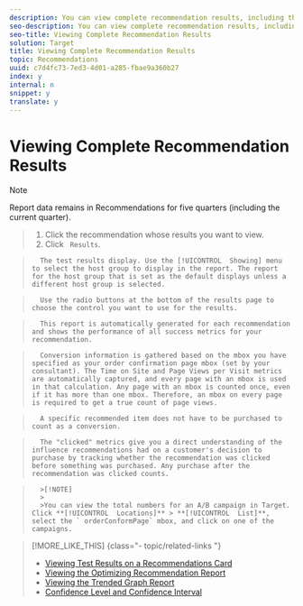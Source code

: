 ```yaml
---
description: You can view complete recommendation results, including the results for multiple combinations of algorithms and templates, on the Edit page.
seo-description: You can view complete recommendation results, including the results for multiple combinations of algorithms and templates, on the Edit page.
seo-title: Viewing Complete Recommendation Results
solution: Target
title: Viewing Complete Recommendation Results
topic: Recommendations
uuid: c7d4fc73-7ed3-4d01-a285-fbae9a360b27
index: y
internal: n
snippet: y
translate: y
---
```


# Viewing Complete Recommendation Results


>[!NOTE]
>
>Report data remains in Recommendations for five quarters (including the current quarter).



>1. Click the recommendation whose results you want to view.
>1. Click ` Results`.

>       The test results display. Use the [!UICONTROL  Showing] menu to select the host group to display in the report. The report for the host group that is set as the default displays unless a different host group is selected. 

>       Use the radio buttons at the bottom of the results page to choose the control you want to use for the results. 

>       This report is automatically generated for each recommendation and shows the performance of all success metrics for your recommendation. 

>       Conversion information is gathered based on the mbox you have specified as your order confirmation page mbox (set by your consultant). The Time on Site and Page Views per Visit metrics are automatically captured, and every page with an mbox is used in that calculation. Any page with an mbox is counted once, even if it has more than one mbox. Therefore, an mbox on every page is required to get a true count of page views. 

>       A specific recommended item does not have to be purchased to count as a conversion. 

>       The "clicked" metrics give you a direct understanding of the influence recommendations had on a customer's decision to purchase by tracking whether the recommendation was clicked before something was purchased. Any purchase after the recommendation was clicked counts. 


>       >[!NOTE]
>       >
>       >You can view the total numbers for an A/B campaign in Target. Click **[!UICONTROL  Locations]** > **[!UICONTROL  List]**, select the ` orderConformPage` mbox, and click on one of the campaigns. 

>[!MORE_LIKE_THIS] {class="- topic/related-links "}
>
>* [ Viewing Test Results on a Recommendations Card ](c_Viewing_Test_Results_on_a_Recommendations_Card.md#concept_C035768E243F4382A5FF953E1BB870B1)
>* [ Viewing the Optimizing Recommendation Report ](t_Viewing_the_Optimization_Recommendation_Report.md#task_55777B3740594D8489EF04E62D2327D8)
>* [ Viewing the Trended Graph Report ](t_Viewing_the_Trended_Graph_Report.md#task_1D399DB0E0A14BF5A672E99C6695BAE7)
>* [ Confidence Level and Confidence Interval ](c_Confidence_Level_and_Confidence_Interval.md#concept_0D0002A1EBDF420E9C50E2A46F36629B)
